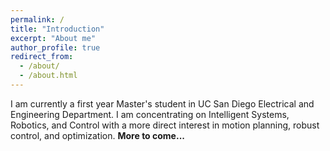```yaml
---
permalink: /
title: "Introduction"
excerpt: "About me"
author_profile: true
redirect_from: 
  - /about/
  - /about.html
---
```


I am currently a first year Master's student in UC San Diego Electrical and Engineering Department. I am concentrating on Intelligent Systems, Robotics, and Control with a more direct interest in motion planning, robust control, 
and optimization. **More to come...**

